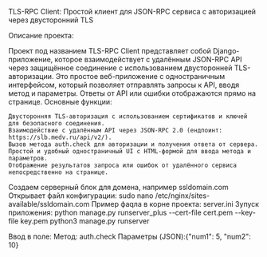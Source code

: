 TLS-RPC Client: Простой клиент для JSON-RPC сервиса с авторизацией через двусторонний TLS

Описание проекта:

Проект под названием TLS-RPC Client представляет собой Django-приложение, которое взаимодействует с удалённым JSON-RPC API через защищённое соединение с использованием двусторонней TLS-авторизации. Это простое веб-приложение с одностраничным интерфейсом, который позволяет отправлять запросы к API, вводя метод и параметры. Ответы от API или ошибки отображаются прямо на странице.
Основные функции:

    Двусторонняя TLS-авторизация с использованием сертификатов и ключей для безопасного соединения.
    Взаимодействие с удалённым API через JSON-RPC 2.0 (ендпоинт: https://slb.medv.ru/api/v2/).
    Вызов метода auth.check для авторизации и получения ответа от сервера.
    Простой и удобный одностраничный UI с HTML-формой для ввода метода и параметров.
    Отображение результатов запроса или ошибок от удалённого сервиса непосредственно на странице.

Создаем серверный блок для домена, например ssldomain.com
Открывает файл конфигурации:
                            sudo nano /etc/nginx/sites-available/ssldomain.com
                            Пример фаqла в корне проекта: server.ini
Зупуск приложения: 
                  python manage.py runserver_plus --cert-file cert.pem --key-file key.pem
                  python3 manage.py runserver

Ввод в поле:
            Метод: auth.check 
            Параметры (JSON):{"num1": 5, "num2": 10}

